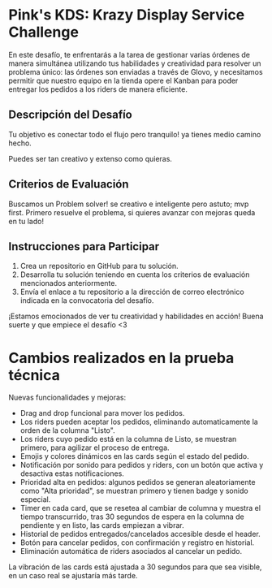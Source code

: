 # Pink's KDS: Krazy Display Service Challenge

En este desafío, te enfrentarás a la tarea de gestionar varias órdenes de manera simultánea utilizando tus habilidades y creatividad para resolver un problema único: las órdenes son enviadas a través de Glovo, y necesitamos permitir que nuestro equipo en la tienda opere el Kanban para poder entregar los pedidos a los riders de manera eficiente.

## Descripción del Desafío

Tu objetivo es conectar todo el flujo pero tranquilo! ya tienes medio camino hecho.

Puedes ser tan creativo y extenso como quieras.

## Criterios de Evaluación

Buscamos un Problem solver! se creativo e inteligente pero astuto; mvp first. Primero resuelve el problema, si quieres avanzar con mejoras queda en tu lado!

## Instrucciones para Participar

1. Crea un repositorio en GitHub para tu solución.
2. Desarrolla tu solución teniendo en cuenta los criterios de evaluación mencionados anteriormente.
3. Envía el enlace a tu repositorio a la dirección de correo electrónico indicada en la convocatoria del desafío.

¡Estamos emocionados de ver tu creatividad y habilidades en acción! Buena suerte y que empiece el desafío <3

# Cambios realizados en la prueba técnica

Nuevas funcionalidades y mejoras:

- Drag and drop funcional para mover los pedidos.
- Los riders pueden aceptar los pedidos, eliminando automaticamente la orden de la columna "Listo".
- Los riders cuyo pedido está en la columna de Listo, se muestran primero, para agilizar el proceso de entrega.
- Emojis y colores dinámicos en las cards según el estado del pedido.
- Notificación por sonido para pedidos y riders, con un botón que activa y desactiva estas notificaciones.
- Prioridad alta en pedidos: algunos pedidos se generan aleatoriamente como "Alta prioridad", se muestran primero y tienen badge y sonido especial.
- Timer en cada card, que se resetea al cambiar de columna y muestra el tiempo transcurrido, tras 30 segundos de espera en la columna de pendiente y en listo, las cards empiezan a vibrar.
- Historial de pedidos entregados/cancelados accesible desde el header.
- Botón para cancelar pedidos, con confirmación y registro en historial.
- Eliminación automática de riders asociados al cancelar un pedido.

La vibración de las cards está ajustada a 30 segundos para que sea visible, en un caso real se ajustaría más tarde.